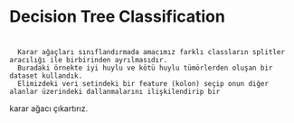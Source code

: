 # Decision Tree Classification
#
      Karar ağaçları sınıflandırmada amacımız farklı classların splitler aracılığı ile birbirinden ayrılmasıdır. 
      Buradaki örnekte iyi huylu ve kötü huylu tümörlerden oluşan bir dataset kullandık. 
      Elimizdeki veri setindeki bir feature (kolon) seçip onun diğer alanlar üzerindeki dallanmalarını ilişkilendirip bir 
   karar ağacı çıkartırız.
#

